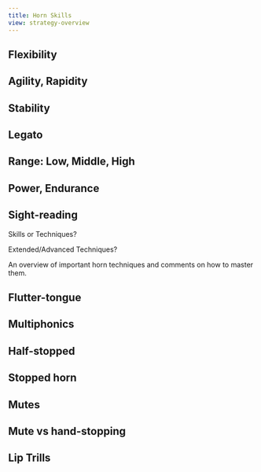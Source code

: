 ```yaml
---
title: Horn Skills
view: strategy-overview
---
```


## Flexibility

## Agility, Rapidity

## Stability

## Legato

## Range: Low, Middle, High

## Power, Endurance


## Sight-reading

Skills or Techniques?

Extended/Advanced Techniques?


An overview of important horn techniques and comments on how to master them.

## Flutter-tongue

## Multiphonics

## Half-stopped

## Stopped horn

## Mutes

## Mute vs hand-stopping

## Lip Trills
